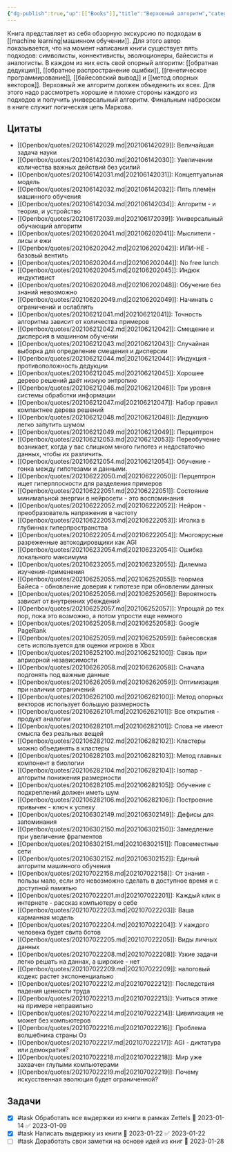 ```yaml
---
{"dg-publish":true,"up":[["Books"]],"title":"Верховный алгоритм","category":"book","status":"Waiting","tags":["books"],"rating:":4,"date":"2021-06-04T11:04:22+04:00","modified_at":"2023-01-22T16:48:09+04:00","permalink":"/refs/verhovnyj-algoritm/","dgPassFrontmatter":true}
---
```





Книга представляет из себя обзорную экскурсию по подходам в [[machine learning|машинном обучении]]. Для этого автор показывается, что на момент написания книги существует пять подходов: символисты, коннективисты, эволюционеры, байесисты и аналогисты. В каждом из них есть свой опорный алгоритм: [[обратная дедукция]], [[обратное распространение ошибки]], [[генетическое программирование]], [[байесовский вывод]] и [[метод опорных векторов]]. Верховный же алгоритм должен объеденить их всех. Для этого надо рассмотреть хорошие и плохие стороны каждого из подходов и получить универсальный алгоритм. Финальным наброском в книге служит логическая цепь Маркова.

## Цитаты

- [[Openbox/quotes/202106142029.md|202106142029]]: Величайшая задача науки
- [[Openbox/quotes/202106142030.md|202106142030]]: Увеличении количества важных действий без усилий
- [[Openbox/quotes/202106142031.md|202106142031]]: Концептуальная модель
- [[Openbox/quotes/202106142032.md|202106142032]]: Пять племён машинного обучения
- [[Openbox/quotes/202106142034.md|202106142034]]: Алгоритм - и теория, и устройство
- [[Openbox/quotes/202106172039.md|202106172039]]: Универсальный обучающий алгоритм
- [[Openbox/quotes/202106202041.md|202106202041]]: Мыслители - лисы и ежи
- [[Openbox/quotes/202106202042.md|202106202042]]: ИЛИ-НЕ - базовый вентиль
- [[Openbox/quotes/202106202044.md|202106202044]]: No free lunch
- [[Openbox/quotes/202106202045.md|202106202045]]: Индюк индуктивист
- [[Openbox/quotes/202106202048.md|202106202048]]: Обучение без знаний невозможно
- [[Openbox/quotes/202106202049.md|202106202049]]: Начинать с ограничений и ослаблять
- [[Openbox/quotes/202106212041.md|202106212041]]: Точность алгоритма зависит от количества примеров
- [[Openbox/quotes/202106212042.md|202106212042]]: Смещение и дисперсия в машинном обучении
- [[Openbox/quotes/202106212043.md|202106212043]]: Случайная выборка для определение смещения и дисперсии
- [[Openbox/quotes/202106212044.md|202106212044]]: Индукция - противоположность дедукции
- [[Openbox/quotes/202106212045.md|202106212045]]: Хорошее дерево решений даёт низкую энтропию
- [[Openbox/quotes/202106212046.md|202106212046]]: Три уровня системы обработки информации
- [[Openbox/quotes/202106212047.md|202106212047]]: Набор правил компактнее дерева решений
- [[Openbox/quotes/202106212048.md|202106212048]]: Дедукцию легко запутить шумом
- [[Openbox/quotes/202106212049.md|202106212049]]: Перцептрон
- [[Openbox/quotes/202106212053.md|202106212053]]: Переобучение возникает, когда у вас слишком много гипотез и недостаточно данных, чтобы их различить.
- [[Openbox/quotes/202106212054.md|202106212054]]: Обучение - гонка между гипотезами и данными.
- [[Openbox/quotes/202106222050.md|202106222050]]: Перцептрон ищет гиперплоскости для разделения примеров
- [[Openbox/quotes/202106222051.md|202106222051]]: Состояние минимальной энергии в нейросети - это воспоминания
- [[Openbox/quotes/202106222052.md|202106222052]]: Нейрон - преобразователь напряжения в частоту
- [[Openbox/quotes/202106222053.md|202106222053]]: Иголка в глубиннах гиперпространства
- [[Openbox/quotes/202106222054.md|202106222054]]: Многоярусные разреженные автокодировщики как AGI
- [[Openbox/quotes/202106232054.md|202106232054]]: Ошибка локального максимума
- [[Openbox/quotes/202106232055.md|202106232055]]: Дилемма изучения-применения
- [[Openbox/quotes/202106252055.md|202106252055]]: теормеа Байеса - обновление доверия к гипотезе при обновлении данных
- [[Openbox/quotes/202106252056.md|202106252056]]: Вероятность зависит от внутренних убеждений
- [[Openbox/quotes/202106252057.md|202106252057]]: Упрощай до тех пор, пока это возможно, а потом упрости еще немного
- [[Openbox/quotes/202106252058.md|202106252058]]: Google PageRank
- [[Openbox/quotes/202106252059.md|202106252059]]: байесовская сеть используется для оценки игроков в Xbox
- [[Openbox/quotes/202106252100.md|202106252100]]: Связь при априорной независимости
- [[Openbox/quotes/202106262058.md|202106262058]]: Сначала подгонять под важные данные
- [[Openbox/quotes/202106262059.md|202106262059]]: Оптимизация при наличии ограничений
- [[Openbox/quotes/202106262100.md|202106262100]]: Метод опорных векторов использует большую размерность
- [[Openbox/quotes/202106262101.md|202106262101]]: Все открытия - продукт аналогии
- [[Openbox/quotes/202106282101.md|202106282101]]: Слова не имеют смысла без реальных вещей
- [[Openbox/quotes/202106282102.md|202106282102]]: Кластеры можно объединять в кластеры
- [[Openbox/quotes/202106282103.md|202106282103]]: Метод главных компонент в биологии
- [[Openbox/quotes/202106282104.md|202106282104]]: Isomap - алгоритм понижения размерности
- [[Openbox/quotes/202106282105.md|202106282105]]: Обучение с подкреплений должен иметь шум
- [[Openbox/quotes/202106282106.md|202106282106]]: Построение привычек - ключ к успеху
- [[Openbox/quotes/202106302149.md|202106302149]]: Дефисы для запоминания
- [[Openbox/quotes/202106302150.md|202106302150]]: Замедление при увеличение фрагментов
- [[Openbox/quotes/202106302151.md|202106302151]]: Повсеместные сети
- [[Openbox/quotes/202106302152.md|202106302152]]: Единый алгоритм машинного обучения
- [[Openbox/quotes/202107022158.md|202107022158]]: От знания - пользы мало, если это невозможно сделать в доступное время и с доступной памятью
- [[Openbox/quotes/202107022201.md|202107022201]]: Каждый клик в интернете - рассказ компьютеру о себе
- [[Openbox/quotes/202107022203.md|202107022203]]: Ваша карманная модель
- [[Openbox/quotes/202107022204.md|202107022204]]: У каждого человека будет свита ботов
- [[Openbox/quotes/202107022205.md|202107022205]]: Виды личных данных
- [[Openbox/quotes/202107022208.md|202107022208]]: Узкие задачи легко решать на даннах, а широкие - нет
- [[Openbox/quotes/202107022209.md|202107022209]]: налоговый кодекс растет экспоненциально
- [[Openbox/quotes/202107022212.md|202107022212]]: Последствия падения ценности труда
- [[Openbox/quotes/202107022213.md|202107022213]]: Учиться этике на примере неправильно
- [[Openbox/quotes/202107022214.md|202107022214]]: Цивилизация не может без компьютеров
- [[Openbox/quotes/202107022216.md|202107022216]]: Проблема волшебника страны Оз
- [[Openbox/quotes/202107022217.md|202107022217]]: AGI - диктатура или демократия?
- [[Openbox/quotes/202107022218.md|202107022218]]: Мир уже захвачен глупыми компьютерами
- [[Openbox/quotes/202107022219.md|202107022219]]: Почему искусственная эволюция будет ограниченной?


## Задачи

- [x] #task Обработать все выдержки из книги в рамках Zettels 📅 2023-01-14 ✅ 2023-01-09
- [x] #task Написать выдержку из книги 📅 2023-01-22 ✅ 2023-01-22
- [ ] #task Доработать свои заметки на основе идей из книг 📅 2023-01-28
